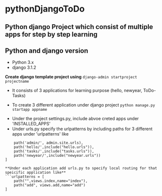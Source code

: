 # pythonDjangoToDo

## Python django Project which consist of multiple apps for step by step learning

## Python and django version
* Python 3.x
* django 3.1.2

**Create django template project using**
```django-admin startproject projectname```

- It consists of 3 applications for learning purpose (hello, newyear, ToDo-Tasks)
* To create 3 different application under django project
```python manage.py startapp appname```

- Under the project settings.py, include abvoe creted apps under 'INSTALLED_APPS'
- Under urls.py specify the urlpatterns by including paths for 3 different apps under 'urlpatterns' like 
```urlpatterns = [
    path('admin/', admin.site.urls),
    path('hello/',include("hello.urls")),
    path('tasks/',include("tasks.urls")),
    path('newyear/',include("newyear.urls"))
] 

**Under each application add urls.py to specify local routing for that speicific application like**
```urlpatterns = [
    path("",views.index,name="index"),
    path("add", views.add,name="add")
]
